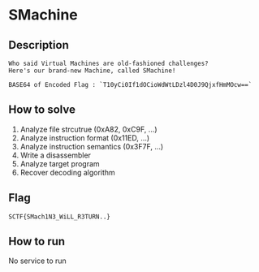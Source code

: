 # SMachine

## Description

```
Who said Virtual Machines are old-fashioned challenges?
Here's our brand-new Machine, called SMachine!

BASE64 of Encoded Flag : `T10yCi0If1dOCioWdWtLDzl4D0J9QjxfHmMOcw==`
```

## How to solve

1. Analyze file strcutrue (0xA82, 0xC9F, ...)
2. Analyze instruction format (0x11ED, ...)
3. Analyze instruction semantics (0x3F7F, ...)
4. Write a disassembler
5. Analyze target program
6. Recover decoding algorithm

## Flag
`SCTF{SMach1N3_WiLL_R3TURN..}`

## How to run
No service to run
